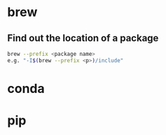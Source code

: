 # brew 

## Find out the location of a package
```zsh
brew --prefix <package name>
e.g. "-I$(brew --prefix <p>)/include"
```

# conda

# pip

